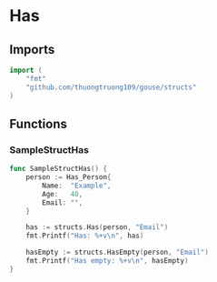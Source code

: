 # Has

## Imports

```go
import (
	"fmt"
	"github.com/thuongtruong109/gouse/structs"
)
```
## Functions


### SampleStructHas

```go
func SampleStructHas() {
	person := Has_Person{
		Name:  "Example",
		Age:   40,
		Email: "",
	}

	has := structs.Has(person, "Email")
	fmt.Printf("Has: %+v\n", has)

	hasEmpty := structs.HasEmpty(person, "Email")
	fmt.Printf("Has empty: %+v\n", hasEmpty)
}
```

